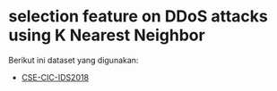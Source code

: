 # selection feature on DDoS attacks using K Nearest Neighbor

Berikut ini dataset yang digunakan:
- [CSE-CIC-IDS2018]([https://www.python.org/downloads/](https://www.unb.ca/cic/datasets/ids-2018.html)https://www.unb.ca/cic/datasets/ids-2018.html) 
